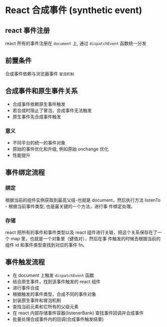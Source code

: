 # React 合成事件 (synthetic event)

## react 事件注册

react 所有的事件注册在 `document` 上, 通过 `dispatchEvent` 函数统一分发

## 前置条件

合成事件依赖与浏览器事件 `冒泡机制`

## 合成事件和原生事件关系

- 合成事件依赖原生事件触发
- 若合成时阻止了冒泡，合成事件无法触发
- 原生事件先合成事件触发

### 意义

- 不同平台的统一的事件对象
- 原始的事件优化和升级, 例如原始 onchange 优化
- 性能提升

## 事件绑定流程

### 绑定

根据当前的组件实例获取到最高父级-也就是 document，然后执行方法 listenTo - 根据当前事件类型, 也是最关键的一个方法，进行事
件绑定处理。

### 存储

react 把所有的事件和事件类型以及 react 组件进行关联，把这个关系保存在了一个 map 里，也就是一个对象里（键值对），然后在事
件触发的时候去根据当前的组件 id 和事件类型查找到对应的事件 fn。

## 事件触发流程

- 在 document 上触发 `dispatchEvent` 函数
- 结合原生事件，找到该事件触发的 react 组件
- 进行事件合成
- 根据触发的事件类型，合成不同的事件对象
- 封装原生事件和冒泡机制
- 查找当前元素和它所有的父级元素
- 在 react 内部存储事件容器(listenerBank) 查找事件回调并合成事件
- 批量处理合成事件内的回调(合成事件触发结束)
